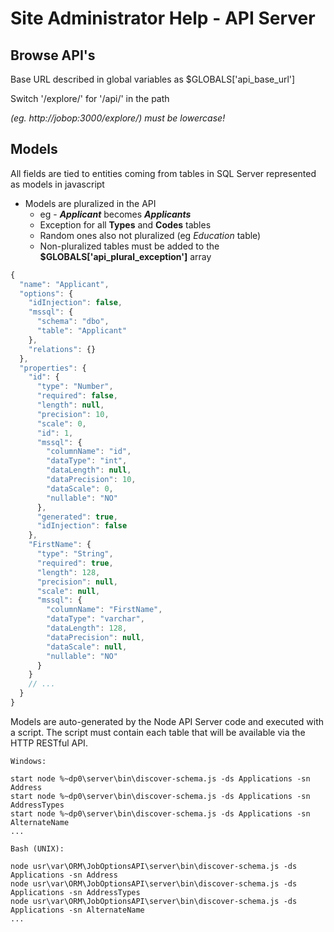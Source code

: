 
# Site Administrator Help - API Server

## **Browse API's**
Base URL described in global variables as $GLOBALS['api_base_url']

Switch '/explore/' for '/api/' in the path

*(eg. http://jobop:3000/explore/)*
*must be lowercase!*


## **Models**
All fields are tied to entities coming from tables in SQL Server represented as models in javascript

* Models are pluralized in the API
    * eg - ***Applicant*** becomes ***Applicants***
    * Exception for all **Types** and **Codes** tables
    * Random ones also not pluralized (eg *Education* table)
    * Non-pluralized tables must be added to the **$GLOBALS['api_plural_exception']** array 

```javascript
{
  "name": "Applicant",
  "options": {
    "idInjection": false,
    "mssql": {
      "schema": "dbo",
      "table": "Applicant"
    },
    "relations": {}
  },
  "properties": {
    "id": {
      "type": "Number",
      "required": false,
      "length": null,
      "precision": 10,
      "scale": 0,
      "id": 1,
      "mssql": {
        "columnName": "id",
        "dataType": "int",
        "dataLength": null,
        "dataPrecision": 10,
        "dataScale": 0,
        "nullable": "NO"
      },
      "generated": true,
      "idInjection": false
    },
    "FirstName": {
      "type": "String",
      "required": true,
      "length": 128,
      "precision": null,
      "scale": null,
      "mssql": {
        "columnName": "FirstName",
        "dataType": "varchar",
        "dataLength": 128,
        "dataPrecision": null,
        "dataScale": null,
        "nullable": "NO"
      }
    }
    // ...
  }
}
```
Models are auto-generated by the Node API Server code and executed with a script.
The script must contain each table that will be available via the HTTP RESTful API.
```
Windows:

start node %~dp0\server\bin\discover-schema.js -ds Applications -sn Address
start node %~dp0\server\bin\discover-schema.js -ds Applications -sn AddressTypes
start node %~dp0\server\bin\discover-schema.js -ds Applications -sn AlternateName
...
```
```
Bash (UNIX):

node usr\var\ORM\JobOptionsAPI\server\bin\discover-schema.js -ds Applications -sn Address
node usr\var\ORM\JobOptionsAPI\server\bin\discover-schema.js -ds Applications -sn AddressTypes
node usr\var\ORM\JobOptionsAPI\server\bin\discover-schema.js -ds Applications -sn AlternateName
...
```

